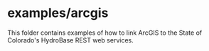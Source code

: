 # examples/arcgis

This folder contains examples of how to link ArcGIS to the State of Colorado's HydroBase REST web services.
